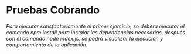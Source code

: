 # Pruebas Cobrando

*Para ejecutar satisfactoriamente el primer ejercicio, se debera ejecutar el comando npm install para instalar las dependencias necesarias, después con el comando node index.js, se podrá visualizar la ejecución y comportamiento de la aplicación.*

